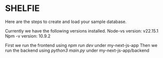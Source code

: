 # SHELFIE

Here are the steps to create and load your sample database.

Currently we have the following versions installed.
Node-vs version: v22.15.1
Npm -v version: 10.9.2

First we run the frontend using _npm run dev_ under my-next-js-app
Then we run the backend using _python3 main.py_ under my-next-js-app/backend


